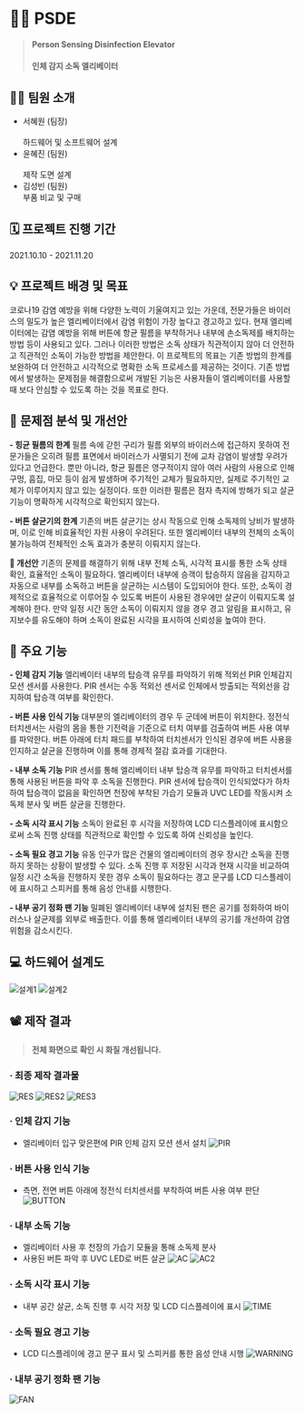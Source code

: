 #  🏃‍♀️ PSDE
>#### Person Sensing Disinfection Elevator
>#### 인체 감지 소독 엘리베이터

## 💁‍♀️ 팀원 소개 

- 서혜원 (팀장)   
<br>하드웨어 및 소프트웨어 설계
- 윤혜진 (팀원)   
<br>제작 도면 설계
- 김성빈 (팀원) 
<br>부품 비교 및 구매

## 🗓 프로젝트 진행 기간
2021.10.10 - 2021.11.20

## 💡 프로젝트 배경 및 목표
코로나19 감염 예방을 위해 다양한 노력이 기울여지고 있는 가운데, 전문가들은 바이러스의 밀도가 높은 엘리베이터에서 감염 위험이 가장 높다고 경고하고 있다. 현재 엘리베이터에는 감염 예방을 위해 버튼에 항균 필름을 부착하거나 내부에 손소독제를 배치하는 방법 등이 사용되고 있다.  그러나 이러한 방법은 소독 상태가 직관적이지 않아 더 안전하고 직관적인 소독이 가능한 방법을 제안한다. 
이 프로젝트의 목표는 기존 방법의 한계를 보완하여 더 안전하고 시각적으로 명확한 소독 프로세스를 제공하는 것이다. 기존 방법에서 발생하는 문제점을 해결함으로써 개발된 기능은 사용자들이 엘리베이터를 사용할 때 보다 안심할 수 있도록 하는 것을 목표로 한다.

## 🚨 문제점 분석 및 개선안
 **- 힝균 필름의 한계**
 필름 속에 갇힌 구리가 필름 외부의 바이러스에 접근하지 못하여 전문가들은 오히려 필름 표면에서 바이러스가 사멸되기 전에 교차 감염이 발생할 우려가 있다고 언급한다. 뿐만 아니라, 항균 필름은 영구적이지 않아 여러 사람의 사용으로 인해 구멍, 흠집, 마모 등이 쉽게 발생하며 주기적인 교체가 필요하지만, 실제로 주기적인 교체가 이루어지지 않고 있는 실정이다. 또한 이러한 필름은 점자 촉지에 방해가 되고 살균 기능이 명확하게 시각적으로 확인되지 않는다.

**- 버튼 살균기의 한계**
기존의 버튼 살균기는 상시 작동으로 인해 소독제의 낭비가 발생하며, 이로 인해 비효율적인 자원 사용이 우려된다. 또한 엘리베이터 내부의 전체의 소독이 불가능하여 전체적인 소독 효과가 충분히 이뤄지지 않는다.

**🚨  개선안**
기존의 문제를 해결하기 위해 내부 전체 소독, 시각적 표시를 통한 소독 상태 확인, 효율적인 소독이 필요하다. 
엘리베이터 내부에 승객이 탑승하지 않음을 감지하고 자동으로 내부를 소독하고 버튼을 살균하는 시스템이 도입되어야 한다. 또한, 소독이 경제적으로 효율적으로 이루어질 수 있도록 버튼이 사용된 경우에만 살균이 이뤄지도록 설계해야 한다. 만약 일정 시간 동안 소독이 이뤄지지 않을 경우 경고 알림을 표시하고, 유지보수를 유도해야 하며 소독이 완료된 시각을 표시하여 신뢰성을 높여야 한다.  
 

## 📌 주요 기능
**- 인체 감지 기능**
엘리베이터 내부의 탑승객 유무를 파악하기 위해 적외선 PIR 인체감지 모션 센서를 사용한다. PIR 센서는 수동 적외선 센서로 인체에서 방출되는 적외선을 감지하여 탑승객 여부를 확인한다.

**- 버튼 사용 인식 기능**
대부분의 엘리베이터의 경우 두 군데에 버튼이 위치한다. 정전식 터치센서는 사람의 몸을 통한 기전력을 기준으로 터치 여부를 검출하여 버튼 사용 여부를 파악한다. 버튼 아래에 터치 패드를 부착하여 터치센서가 인식된 경우에 버튼 사용을 인지하고 살균을 진행하며 이를 통해 경제적 절감 효과를 기대한다. 

**- 내부 소독 기능**
PIR 센서를 통해 엘리베이터 내부 탑승객 유무를 파악하고 터치센서를 통해 사용된 버튼을 파악 후 소독을 진행한다. PIR 센서에 탑승객이 인식되었다가 하차하여 탑승객이 없음을 확인하면 천장에 부착된 가습기 모듈과 UVC LED를 작동시켜 소독제 분사 및 버튼 살균을 진행한다.

**- 소독 시각 표시 기능**
소독이 완료된 후 시각을 저장하여 LCD 디스플레이에 표시함으로써 소독 진행 상태를 직관적으로 확인할 수 있도록 하여 신뢰성을 높인다.

**- 소독 필요 경고 기능**
유동 인구가 많은 건물의 엘리베이터의 경우 장시간 소독을 진행하지 못하는 상황이 발생할 수 있다. 소독 진행 후 저장된 시각과 현재 시각을 비교하여 일정 시간 소독을 진행하지 못한 경우 소독이 필요하다는 경고 문구를 LCD 디스플레이에 표시하고 스피커를 통해 음성 안내를 시행한다.

**- 내부 공기 정화 팬 기능**
밀폐된 엘리베이터 내부에 설치된 팬은 공기를 정화하여 바이러스나 살균제를 외부로 배출한다. 이를 통해 엘리베이터 내부의 공기를 개선하여 감염 위험을 감소시킨다.

## 💻 하드웨어 설계도
![설계1](https://github.com/hye1w/PSDE/assets/105777703/f4e64d8f-e7c1-453f-85ab-5c8446a42127.jpg)
![설계2](https://github.com/hye1w/PSDE/assets/105777703/1bb4efac-c330-4485-9c63-1e093c784cf6.jpg)

## 📽️ 제작 결과
>#### 전체 화면으로 확인 시 화질 개선됩니다.

### · 최종 제작 결과물
![RES](https://github.com/hye1w/PSDE/assets/105777703/6034ae99-09e3-43ae-81ab-1c1a5301e5fe.jpg)
![RES2](https://github.com/hye1w/PSDE/assets/105777703/6ad19648-d8fb-483a-96ea-e7e68d14a578.jpg)
![RES3](https://github.com/hye1w/PSDE/assets/105777703/31ee5945-59f6-4b3d-a54e-740b3ccc5dfd.jpg)

### · 인체 감지 기능
- 엘리베이터 입구 맞은편에 PIR 인체 감지 모션 센서 설치
![PIR](https://github.com/hye1w/PSDE/assets/105777703/f282799a-5e1f-43c4-8892-2bd315afc322.jpg)

### · 버튼 사용 인식 기능
- 측면, 전면 버튼 아래에 정전식 터치센서를 부착하여 버튼 사용 여부 판단
![BUTTON](https://github.com/hye1w/PSDE/assets/105777703/bbcc5d05-c74c-4ae4-9c3f-df9a31d2f9a7.jpg)

### · 내부 소독 기능
- 엘리베이터 사용 후 천장의 가습기 모듈을 통해 소독제 분사
- 사용된 버튼 파악 후 UVC LED로 버튼 살균
![AC](https://github.com/hye1w/PSDE/assets/105777703/ed051f99-de8d-455b-8a9f-04d76a393a9e.jpg)
![AC2](https://github.com/hye1w/PSDE/assets/105777703/f82ee6d7-264c-4b14-8495-32c1fae102aa.jpg)

### · 소독 시각 표시 기능
- 내부 공간 살균, 소독 진행 후 시각 저장 및 LCD 디스플레이에 표시
![TIME](https://github.com/hye1w/PSDE/assets/105777703/d0826e18-c655-4ef9-99b7-b8c12322338b.jpg)

### · 소독 필요 경고 기능
- LCD 디스플레이에 경고 문구 표시 및 스피커를 통한 음성 안내 시행
![WARNING](https://github.com/hye1w/PSDE/assets/105777703/3b399de5-c664-49bb-ad76-a99a3a596dea.jpg)

### · 내부 공기 정화 팬 기능
![FAN](https://github.com/hye1w/PSDE/assets/105777703/fc8f47d4-c628-4c5e-8c2b-452bf87329fd.jpg)

